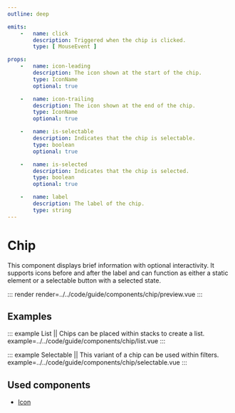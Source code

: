 ```yaml
---
outline: deep

emits:
    -   name: click
        description: Triggered when the chip is clicked.
        type: [ MouseEvent ]

props:
    -   name: icon-leading
        description: The icon shown at the start of the chip.
        type: IconName
        optional: true

    -   name: icon-trailing
        description: The icon shown at the end of the chip.
        type: IconName
        optional: true

    -   name: is-selectable
        description: Indicates that the chip is selectable.
        type: boolean
        optional: true

    -   name: is-selected
        description: Indicates that the chip is selected.
        type: boolean
        optional: true

    -   name: label
        description: The label of the chip.
        type: string
---
```


# Chip

This component displays brief information with optional interactivity. It supports icons before and after the label and can function as either a static element or a selectable button with a selected state.

::: render
render=../../code/guide/components/chip/preview.vue
:::

<FrontmatterDocs/>

## Examples

::: example List || Chips can be placed within stacks to create a list.
example=../../code/guide/components/chip/list.vue
:::

::: example Selectable || This variant of a chip can be used within filters.
example=../../code/guide/components/chip/selectable.vue
:::

## Used components

- [Icon](./icon)
